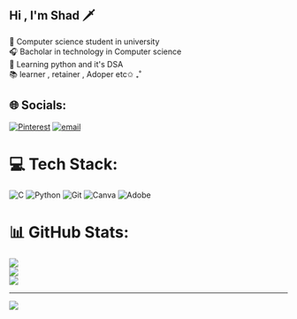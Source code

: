 ## Hi , I'm Shad 🗡️

🧠 Computer science student in university <br/>
🎧 Bacholar in technology in Computer science <br/>
👾 Learning python and it's DSA <br/>
📚 learner , retainer , Adoper etc✩ ₊˚ <br/>



## 🌐 Socials:
[![Pinterest](https://img.shields.io/badge/Pinterest-%23E60023.svg?logo=Pinterest&logoColor=white)](https://pinterest.com/Shadewxm) [![email](https://img.shields.io/badge/Email-D14836?logo=gmail&logoColor=white)](mailto:mohammadshadmirza@gmail.com) 

# 💻 Tech Stack:
![C](https://img.shields.io/badge/c-%2300599C.svg?style=for-the-badge&logo=c&logoColor=white) ![Python](https://img.shields.io/badge/python-3670A0?style=for-the-badge&logo=python&logoColor=ffdd54) ![Git](https://img.shields.io/badge/git-%23F05033.svg?style=for-the-badge&logo=git&logoColor=white) ![Canva](https://img.shields.io/badge/Canva-%2300C4CC.svg?style=for-the-badge&logo=Canva&logoColor=white) ![Adobe](https://img.shields.io/badge/adobe-%23FF0000.svg?style=for-the-badge&logo=adobe&logoColor=white)
# 📊 GitHub Stats:
![](https://github-readme-stats.vercel.app/api?username=MohammadShadmirza&theme=radical&hide_border=false&include_all_commits=false&count_private=false)<br/>
![](https://nirzak-streak-stats.vercel.app/?user=MohammadShadmirza&theme=radical&hide_border=false)<br/>
![](https://github-readme-stats.vercel.app/api/top-langs/?username=MohammadShadmirza&theme=radical&hide_border=false&include_all_commits=false&count_private=false&layout=compact)

---
[![](https://visitcount.itsvg.in/api?id=MohammadShadmirza&icon=0&color=0)](https://visitcount.itsvg.in)

<!-- Proudly created with GPRM ( https://gprm.itsvg.in ) -->
